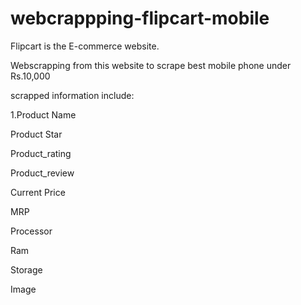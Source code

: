 # webcrappping-flipcart-mobile
Flipcart is the E-commerce website.

Webscrapping from this website to scrape best mobile phone under Rs.10,000 

scrapped information include:

1.Product Name

Product Star

Product_rating

Product_review

Current Price

MRP

Processor

Ram

Storage

Image
